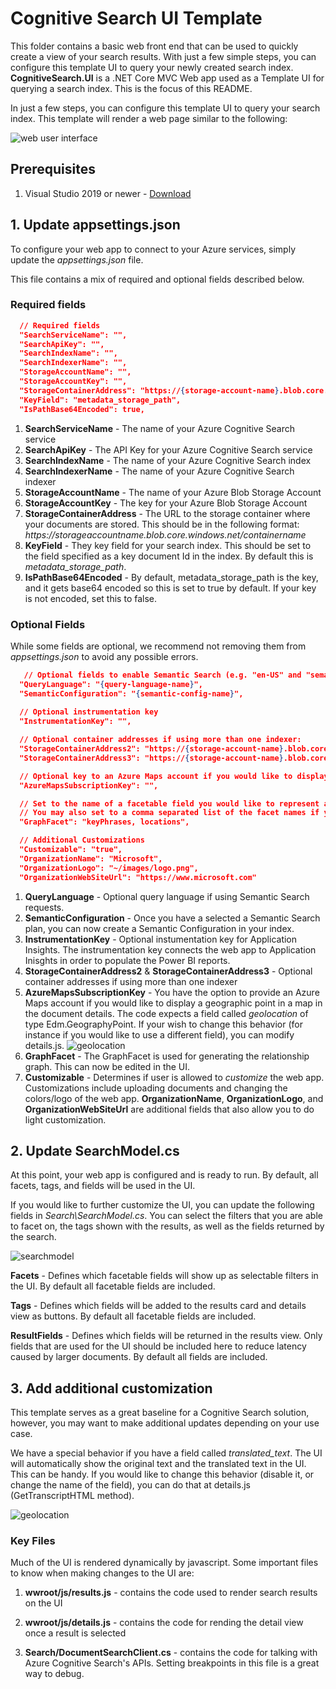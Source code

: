 # Cognitive Search UI Template
This folder contains a basic web front end that can be used to quickly create a view of your search results.  With just a few simple steps, you can configure this template UI to query your newly created search index. **CognitiveSearch.UI** is a .NET Core MVC Web app used as a Template UI for querying a search index. This is the focus of this README.

In just a few steps, you can configure this template UI to query your search index. This template will render a web page similar to the following:

![web user interface](../images/WebUI.jpg)

## Prerequisites

1. Visual Studio 2019 or newer - [Download](https://visualstudio.microsoft.com/downloads/)

## 1. Update appsettings.json

To configure your web app to connect to your Azure services, simply update the *appsettings.json* file.

This file contains a mix of required and optional fields described below.

### Required fields

```json
  // Required fields
  "SearchServiceName": "",
  "SearchApiKey": "",
  "SearchIndexName": "",
  "SearchIndexerName": "",
  "StorageAccountName": "",
  "StorageAccountKey": "",
  "StorageContainerAddress": "https://{storage-account-name}.blob.core.windows.net/{container-name}",
  "KeyField": "metadata_storage_path",
  "IsPathBase64Encoded": true,
```

1. **SearchServiceName** - The name of your Azure Cognitive Search service
2. **SearchApiKey** - The API Key for your Azure Cognitive Search service
3. **SearchIndexName** - The name of your Azure Cognitive Search index
4. **SearchIndexerName** - The name of your Azure Cognitive Search indexer
5. **StorageAccountName** - The name of your Azure Blob Storage Account
6. **StorageAccountKey** - The key for your Azure Blob Storage Account
7. **StorageContainerAddress** - The URL to the storage container where your documents are stored. This should be in the following format: *https://*storageaccountname*.blob.core.windows.net/*containername**
8. **KeyField** - They key field for your search index. This should be set to the field specified as a key document Id in the index. By default this is *metadata_storage_path*.
9. **IsPathBase64Encoded** - By default, metadata_storage_path is the key, and it gets base64 encoded so this is set to true by default. If your key is not encoded, set this to false.

### Optional Fields

While some fields are optional, we recommend not removing them from *appsettings.json* to avoid any possible errors.

```json
   // Optional fields to enable Semantic Search (e.g. "en-US" and "semantic-config")
  "QueryLanguage": "{query-language-name}",
  "SemanticConfiguration": "{semantic-config-name}",
  
  // Optional instrumentation key
  "InstrumentationKey": "",

  // Optional container addresses if using more than one indexer:
  "StorageContainerAddress2": "https://{storage-account-name}.blob.core.windows.net/{container-name}",
  "StorageContainerAddress3": "https://{storage-account-name}.blob.core.windows.net/{container-name}",

  // Optional key to an Azure Maps account if you would like to display the geoLocation field in a map
  "AzureMapsSubscriptionKey": "",

  // Set to the name of a facetable field you would like to represent as a graph.
  // You may also set to a comma separated list of the facet names if you would like more than one facet type on the graph.
  "GraphFacet": "keyPhrases, locations",

  // Additional Customizations
  "Customizable": "true",
  "OrganizationName": "Microsoft",
  "OrganizationLogo": "~/images/logo.png",
  "OrganizationWebSiteUrl": "https://www.microsoft.com"

```
1. **QueryLanguage** - Optional query language if using Semantic Search requests.
2. **SemanticConfiguration** - Once you have a selected a Semantic Search plan, you can now create a Semantic Configuration in your index. 
3. **InstrumentationKey** - Optional instumentation key for Application Insights. The instrumentation key connects the web app to Application Inisghts in order to populate the Power BI reports.
4. **StorageContainerAddress2** & **StorageContainerAddress3** - Optional container addresses if using more than one indexer
5. **AzureMapsSubscriptionKey** - You have the option to provide an Azure Maps account if you would like to display a geographic point in a map in the document details. The code expects a field called *geolocation* of type Edm.GeographyPoint. If your wish to change this behavior (for instance if you would like to use a different field), you can modify details.js.
![geolocation](../images/geolocation.png)
6. **GraphFacet** - The GraphFacet is used for generating the relationship graph. This can now be edited in the UI.
7. **Customizable** - Determines if user is allowed to *customize* the web app. Customizations include uploading documents and changing the colors/logo of the web app. **OrganizationName**,  **OrganizationLogo**, and **OrganizationWebSiteUrl** are additional fields that also allow you to do light customization.

## 2. Update SearchModel.cs

At this point, your web app is configured and is ready to run. By default, all facets, tags, and fields will be used in the UI.

If you would like to further customize the UI, you can update the following fields in *Search\SearchModel.cs*. You can select the filters that you are able to facet on, the tags shown with the results, as well as the fields returned by the search.

![searchmodel](../images/SearchModel.png)

**Facets** - Defines which facetable fields will show up as selectable filters in the UI. By default all facetable fields are included.

**Tags** - Defines which fields will be added to the results card and details view as buttons. By default all facetable fields are included.

**ResultFields** - Defines which fields will be returned in the results view. Only fields that are used for the UI should be included here to reduce latency caused by larger documents. By default all fields are included.

## 3. Add additional customization

This template serves as a great baseline for a Cognitive Search solution, however, you may want to make additional updates depending on your use case.

We have a special behavior if you have a field called *translated_text*. The UI will automatically show the original text and the translated text in the UI. This can be handy. If you would like to change this behavior (disable it, or change the name of the field), you can do that at details.js (GetTranscriptHTML method).

![geolocation](../images/translated.png)

### Key Files

Much of the UI is rendered dynamically by javascript. Some important files to know when making changes to the UI are:

1. **wwroot/js/results.js** - contains the code used to render search results on the UI

2. **wwroot/js/details.js** - contains the code for rending the detail view once a result is selected

3. **Search/DocumentSearchClient.cs** - contains the code for talking with Azure Cognitive Search's APIs. Setting breakpoints in this file is a great way to debug.
